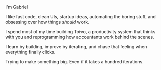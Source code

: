 I'm Gabriel 

I like fast code, clean UIs, startup ideas, automating the boring stuff, and obsessing over how things *should* work.

I spend most of my time building Toivo, a productivity system that thinks with you and reprogramming how accountants work behind the scenes.

I learn by building, improve by iterating, and chase that feeling when everything finally clicks.

Trying to make something big. Even if it takes a hundred iterations.
